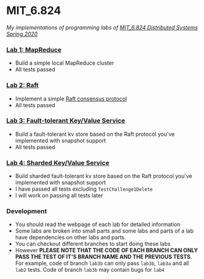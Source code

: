 # MIT_6.824
*My implementations of programming labs of [MIT_6.824 Distributed Systems Spring 2020](https://pdos.csail.mit.edu/6.824/)*

### [Lab 1: MapReduce](https://pdos.csail.mit.edu/6.824/labs/lab-mr.html)
* Build a simple local MapReduce cluster
* All tests passed
### [Lab 2: Raft](https://pdos.csail.mit.edu/6.824/labs/lab-raft.html)
* Implement a simple [Raft consensus protocol](https://pdos.csail.mit.edu/6.824/papers/raft-extended.pdf)
* All tests passed
### [Lab 3: Fault-tolerant Key/Value Service](https://pdos.csail.mit.edu/6.824/labs/lab-kvraft.html)
* Build a fault-tolerant kv store based on the Raft protocol you've implemented with snapshot support
* All tests passed
### [Lab 4: Sharded Key/Value Service](https://pdos.csail.mit.edu/6.824/labs/lab-shard.html)
* Build sharded fault-tolerant kv store based on the Raft protocol you've implemented with snapshot support
* I have passed all tests excluding `TestChallenge1Delete`
* I will work on passing all tests later

### Development
* You should read the webpage of each lab for detailed information
* Some labs are broken into small parts and some labs and parts of a lab have dependencies on other labs and parts.
* You can checkout different branches to start doing these labs
* However __PLEASE NOTE THAT THE CODE OF EACH BRANCH CAN ONLY PASS THE TEST OF IT'S BRANCH NAME AND THE PREVIOUS TESTS__. For example, code of branch `lab3b` can only pass `lab3b`, `lab3a` and all `lab2` tests. Code of branch `lab3b` may contain bugs for `lab4` 
